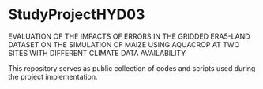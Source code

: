 # StudyProjectHYD03
EVALUATION OF THE IMPACTS OF ERRORS IN THE GRIDDED ERA5-LAND DATASET ON THE SIMULATION OF MAIZE USING AQUACROP AT TWO SITES WITH DIFFERENT CLIMATE DATA AVAILABILITY

This repository serves as public collection of codes and scripts used during the project implementation. 
